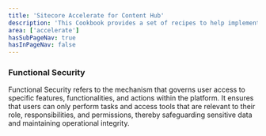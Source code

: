 ```yaml
---
title: 'Sitecore Accelerate for Content Hub'
description: 'This Cookbook provides a set of recipes to help implementing Content Hub through setup, configuration and implemenation.'
area: ['accelerate']
hasSubPageNav: true
hasInPageNav: false
---
```


### Functional Security

Functional Security refers to the mechanism that governs user access to specific features, functionalities, and actions within the platform. It ensures that users can only perform tasks and access tools that are relevant to their role, responsibilities, and permissions, thereby safeguarding sensitive data and maintaining operational integrity.
